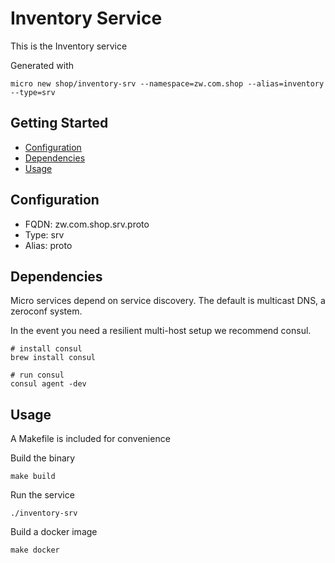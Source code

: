 # Inventory Service

This is the Inventory service

Generated with

```
micro new shop/inventory-srv --namespace=zw.com.shop --alias=inventory --type=srv
```

## Getting Started

- [Configuration](#configuration)
- [Dependencies](#dependencies)
- [Usage](#usage)

## Configuration

- FQDN: zw.com.shop.srv.proto
- Type: srv
- Alias: proto

## Dependencies

Micro services depend on service discovery. The default is multicast DNS, a zeroconf system.

In the event you need a resilient multi-host setup we recommend consul.

```
# install consul
brew install consul

# run consul
consul agent -dev
```

## Usage

A Makefile is included for convenience

Build the binary

```
make build
```

Run the service
```
./inventory-srv
```

Build a docker image
```
make docker
```